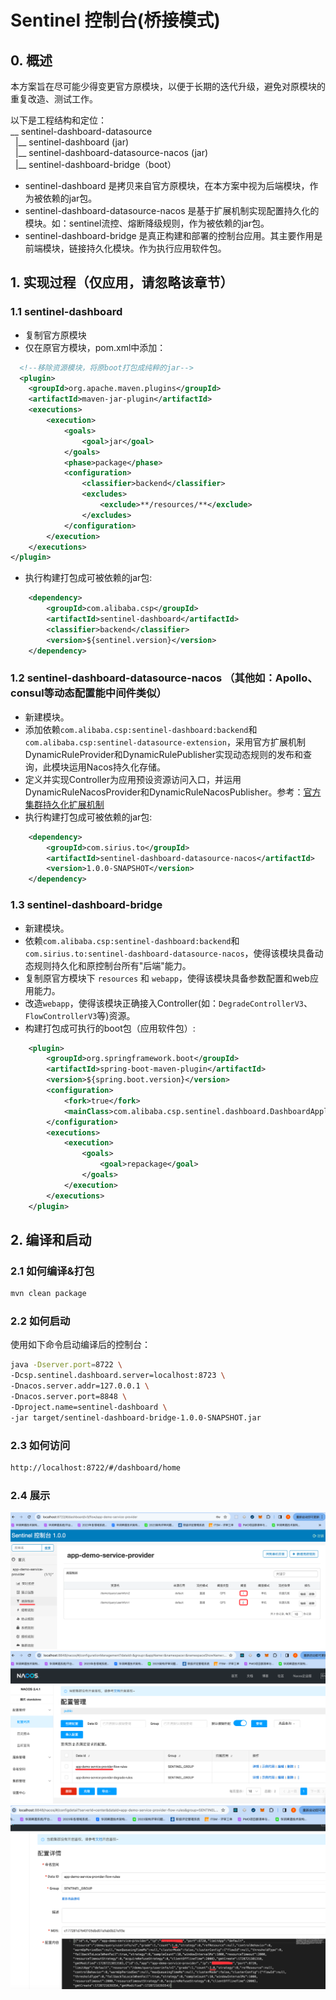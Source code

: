 # Sentinel 控制台(桥接模式)

## 0. 概述

本方案旨在尽可能少得变更官方原模块，以便于长期的迭代升级，避免对原模块的重复改造、测试工作。

以下是工程结构和定位：<br/>
__ sentinel-dashboard-datasource<br/>
&nbsp; |__ sentinel-dashboard (jar) <br/>
&nbsp; |__ sentinel-dashboard-datasource-nacos (jar) <br/>
&nbsp; |__ sentinel-dashboard-bridge（boot）<br/>

- sentinel-dashboard 是拷贝来自官方原模块，在本方案中视为后端模块，作为被依赖的jar包。<br/>
- sentinel-dashboard-datasource-nacos 是基于扩展机制实现配置持久化的模块。如：sentinel流控、熔断降级规则，作为被依赖的jar包。<br/>
- sentinel-dashboard-bridge 是真正构建和部署的控制台应用。其主要作用是前端模块，链接持久化模块。作为执行应用软件包。<br/>

## 1. 实现过程（仅应用，请忽略该章节）

### 1.1 sentinel-dashboard
- 复制官方原模块 <br/>
- 仅在原官方模块，pom.xml中添加：<br/>
```xml
  <!--移除资源模块，将原boot打包成纯粹的jar-->
  <plugin>
    <groupId>org.apache.maven.plugins</groupId>
    <artifactId>maven-jar-plugin</artifactId>
    <executions>
        <execution>
            <goals>
                <goal>jar</goal>
            </goals>
            <phase>package</phase>
            <configuration>
                <classifier>backend</classifier>
                <excludes>
                    <exclude>**/resources/**</exclude>
                </excludes>
            </configuration>
        </execution>
    </executions>
</plugin>
```
- 执行构建打包成可被依赖的jar包: <br/>
```xml
    <dependency>
        <groupId>com.alibaba.csp</groupId>
        <artifactId>sentinel-dashboard</artifactId>
        <classifier>backend</classifier>
        <version>${sentinel.version}</version>
    </dependency>
```

### 1.2 sentinel-dashboard-datasource-nacos （其他如：Apollo、consul等动态配置能中间件类似）
- 新建模块。 <br/>
- 添加依赖`com.alibaba.csp:sentinel-dashboard:backend`和`com.alibaba.csp:sentinel-datasource-extension`，采用官方扩展机制DynamicRuleProvider和DynamicRulePublisher实现动态规则的发布和查询，此模块运用Nacos持久化存储。<br/>
- 定义并实现Controller为应用预设资源访问入口，并运用DynamicRuleNacosProvider和DynamicRuleNacosPublisher。参考：[官方集群持久化扩展机制](https://github.com/alibaba/Sentinel/wiki/Sentinel-%E6%8E%A7%E5%88%B6%E5%8F%B0%EF%BC%88%E9%9B%86%E7%BE%A4%E6%B5%81%E6%8E%A7%E7%AE%A1%E7%90%86%EF%BC%89#%E8%A7%84%E5%88%99%E9%85%8D%E7%BD%AE) <br/>
- 执行构建打包成可被依赖的jar包:<br/>
```xml
    <dependency>
        <groupId>com.sirius.to</groupId>
        <artifactId>sentinel-dashboard-datasource-nacos</artifactId>
        <version>1.0.0-SNAPSHOT</version>
    </dependency>
```

### 1.3 sentinel-dashboard-bridge
- 新建模块。 <br/>
- 依赖`com.alibaba.csp:sentinel-dashboard:backend`和`com.sirius.to:sentinel-dashboard-datasource-nacos`，使得该模块具备动态规则持久化和原控制台所有"后端"能力。<br/>
- 复制原官方模块下 `resources` 和 `webapp`，使得该模块具备参数配置和web应用能力。<br/>
- 改造`webapp`，使得该模块正确接入Controller(如：`DegradeControllerV3`、`FlowControllerV3`等)资源。<br/>
- 构建打包成可执行的boot包（应用软件包）: <br/>
```xml
    <plugin>
        <groupId>org.springframework.boot</groupId>
        <artifactId>spring-boot-maven-plugin</artifactId>
        <version>${spring.boot.version}</version>
        <configuration>
            <fork>true</fork>
            <mainClass>com.alibaba.csp.sentinel.dashboard.DashboardApplicationX</mainClass>
        </configuration>
        <executions>
            <execution>
                <goals>
                    <goal>repackage</goal>
                </goals>
            </execution>
        </executions>
    </plugin>
```

## 2. 编译和启动

### 2.1 如何编译&打包

```bash
mvn clean package
```

### 2.2 如何启动

使用如下命令启动编译后的控制台：

```bash
java -Dserver.port=8722 \
-Dcsp.sentinel.dashboard.server=localhost:8723 \
-Dnacos.server.addr=127.0.0.1 \
-Dnacos.server.port=8848 \
-Dproject.name=sentinel-dashboard \
-jar target/sentinel-dashboard-bridge-1.0.0-SNAPSHOT.jar
```

### 2.3 如何访问

```html
http://localhost:8722/#/dashboard/home
```

### 2.4 展示
![md_display.png](md_display.png)![md_display_1.png](md_display_1.png)![md_display_2.png](md_display_2.png)